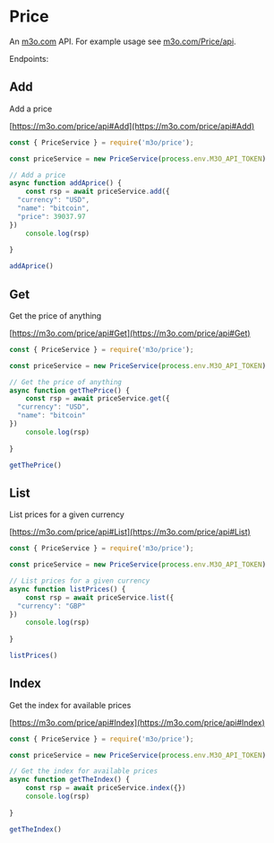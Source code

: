 # Price

An [m3o.com](https://m3o.com) API. For example usage see [m3o.com/Price/api](https://m3o.com/Price/api).

Endpoints:

## Add

Add a price


[https://m3o.com/price/api#Add](https://m3o.com/price/api#Add)

```js
const { PriceService } = require('m3o/price');

const priceService = new PriceService(process.env.M3O_API_TOKEN)

// Add a price
async function addAprice() {
	const rsp = await priceService.add({
  "currency": "USD",
  "name": "bitcoin",
  "price": 39037.97
})
	console.log(rsp)
	
}

addAprice()
```
## Get

Get the price of anything


[https://m3o.com/price/api#Get](https://m3o.com/price/api#Get)

```js
const { PriceService } = require('m3o/price');

const priceService = new PriceService(process.env.M3O_API_TOKEN)

// Get the price of anything
async function getThePrice() {
	const rsp = await priceService.get({
  "currency": "USD",
  "name": "bitcoin"
})
	console.log(rsp)
	
}

getThePrice()
```
## List

List prices for a given currency


[https://m3o.com/price/api#List](https://m3o.com/price/api#List)

```js
const { PriceService } = require('m3o/price');

const priceService = new PriceService(process.env.M3O_API_TOKEN)

// List prices for a given currency
async function listPrices() {
	const rsp = await priceService.list({
  "currency": "GBP"
})
	console.log(rsp)
	
}

listPrices()
```
## Index

Get the index for available prices


[https://m3o.com/price/api#Index](https://m3o.com/price/api#Index)

```js
const { PriceService } = require('m3o/price');

const priceService = new PriceService(process.env.M3O_API_TOKEN)

// Get the index for available prices
async function getTheIndex() {
	const rsp = await priceService.index({})
	console.log(rsp)
	
}

getTheIndex()
```
